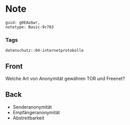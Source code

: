 # Note
```
guid: g0EAa$wr,
notetype: Basic-9c783
```

### Tags
```
datenschutz::04-internetprotokolle
```

## Front
Welche Art von Anonymität gewähren TOR und Freenet?

## Back
<ul>
  <li>Senderanonymität
  <li>Empfängeranonymität
  <li>Abstreitbarkeit
</ul>
